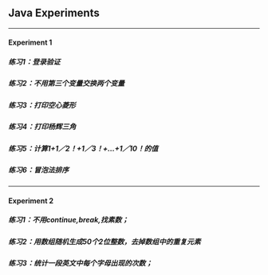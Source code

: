 ## Java Experiments
--------------------------------

#### Experiment 1
##### 练习1：登录验证
##### 练习2：不用第三个变量交换两个变量
##### 练习3：打印空心菱形
##### 练习4：打印杨辉三角
##### 练习5：计算1+1／2！+1／3！+…+1／10！的值
##### 练习6：冒泡法排序

------------------------------

#### Experiment 2
##### 练习1：不用continue,break,找素数；
##### 练习2：用数组随机生成50个2位整数，去掉数组中的重复元素
##### 练习3：统计一段英文中每个字母出现的次数；
